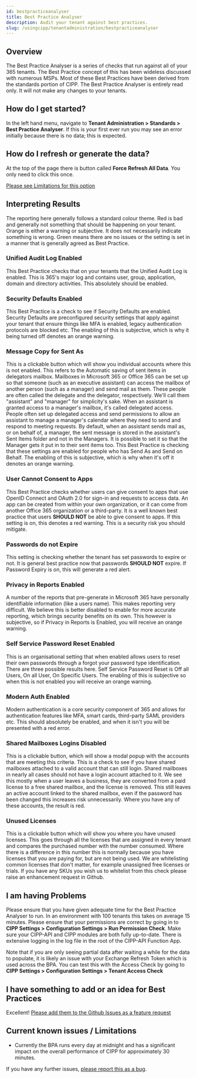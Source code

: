 ```yaml
---
id: bestpracticeanalyser
title: Best Practice Analyser
description: Audit your tenant against best practices.
slug: /usingcipp/tenantadministration/bestpracticeanalyser
---
```


## Overview

The Best Practice Analyser is a series of checks that run against all of your 365 tenants. The Best Practice concept of this has been wideless discussed with numerous MSPs. Most of these Best Practices have been derived from the standards portion of CIPP. The Best Practice Analyser is entirely read only. It will not make any changes to your tenants.


## How do I get started?

In the left hand menu, navigate to **Tenant Administration > Standards > Best Practice Analyser**. If this is your first ever run you may see an error initially because there is no data; this is expected.

## How do I refresh or generate the data?

At the top of the page there is button called **Force Refresh All Data**. You only need to click this once.

[Please see Limitations for this option](/docs/user/usingcipp/tenantadministration/bestpracticeanalyser/#current-known-issues--limitations)


## Interpreting Results

The reporting here generally follows a standard colour theme.
Red is bad and generally not something that should be happening on your tenant.
Orange is either a warning or subjective. It does not necessarily indicate something is wrong.
Green means there are no issues or the setting is set in a manner that is generally agreed as Best Practice.

### Unified Audit Log Enabled

This Best Practice checks that on your tenants that the Unified Audit Log is enabled. This is 365's major log and contains user, group, application, domain and directory activities. This absolutely should be enabled.

### Security Defaults Enabled

This Best Practice is a check to see if Security Defaults are enabled. Security Defaults are preconfigured security settings that apply against your tenant that ensure things like MFA is enabled, legacy authentication protocols are blocked etc. The enabling of this is subjective, which is why it being turned off denotes an orange warning.

### Message Copy for Sent As

This is a clickable button which will show you individual accounts where this is not enabled. This refers to the Automatic saving of sent items in delegators mailbox. Mailboxes in Microsoft 365 or Office 365 can be set up so that someone (such as an executive assistant) can access the mailbox of another person (such as a manager) and send mail as them. These people are often called the delegate and the delegator, respectively. We'll call them "assistant" and "manager" for simplicity's sake. When an assistant is granted access to a manager's mailbox, it's called delegated access. People often set up delegated access and send permissions to allow an assistant to manage a manager's calendar where they need to send and respond to meeting requests. By default, when an assistant sends mail as, or on behalf of, a manager, the sent message is stored in the assistant's Sent Items folder and not in the Managers. It is possible to set it so that the Manager gets it put in to their sent items too. This Best Practice is checking that these settings are enabled for people who has Send As and Send on Behalf. The enabling of this is subjective, which is why when it's off it denotes an orange warning.

### User Cannot Consent to Apps

This Best Practice checks whether users can give consent to apps that use OpenID Connect and OAuth 2.0 for sign-in and requests to access data. An app can be created from within your own organization, or it can come from another Office 365 organization or a third-party. It is a well known best practice that users **SHOULD NOT** be able to give consent to apps. If this setting is on, this denotes a red warning. This is a security risk you should mitigate.

### Passwords do not Expire

This setting is checking whether the tenant has set passwords to expire or not. It is general best practice now that passwords **SHOULD NOT** expire. If Password Expiry is on, this will generate a red alert.

### Privacy in Reports Enabled

A number of the reports that pre-generate in Microsoft 365 have personally identifiable information (like a users name). This makes reporting very difficult. We believe this is better disabled to enable for more accurate reporting, which brings security benefits on its own. This however is subjective, so if Privacy in Reports is Enabled, you will receive an orange warning.

### Self Service Password Reset Enabled

This is an organisational setting that when enabled allows users to reset their own passwords through a forgot your password type identification. There are three possible results here. Self Service Password Reset is Off all Users, On all User, On Specific Users. The enabling of this is subjective so when this is not enabled you will receive an orange warning.

### Modern Auth Enabled

Modern authentication is a core security component of 365 and allows for authentication features like MFA, smart cards, third-party SAML providers etc. This should absolutely be enabled, and when it isn't you will be presented with a red error.

### Shared Mailboxes Logins Disabled

This is a clickable button, which will show a modal popup with the accounts that are meeting this criteria. This is a check to see if you have shared mailboxes attached to a valid account that can still login. Shared mailboxes in nearly all cases should not have a login account attached to it. We see this mostly when a user leaves a business, they are converted from a paid license to a free shared mailbox, and the license is removed. This still leaves an active account linked to the shared mailbox, even if the password has been changed this increases risk unnecessarily. Where you have any of these accounts, the result is red.

### Unused Licenses

This is a clickable button which will show you where you have unused licenses. This goes through all the licenses that are assigned in every tenant and compares the purchased number with the number consumed. Where there is a difference in this number this is normally because you have licenses that you are paying for, but are not being used. We are whitelisting common licenses that don't matter, for example unassigned free licenses or trials. If you have any SKUs you wish us to whitelist from this check please raise an enhancement request in Github.

## I am having Problems

Please ensure that you have given adequate time for the Best Practice Analyser to run. In an environment with 100 tenants this takes on average 15 minutes. Please ensure that your permissions are correct by going in to **CIPP Settings > Configuration Settings > Run Permission Check**. Make sure your CIPP-API and CIPP modules are both fully up-to-date. There is extensive logging in the log file in the root of the CIPP-API Function App.

Note that if you are only seeing partial data after waiting a while for the data to populate, it is likely an issue with your Exchange Refresh Token which is used across the BPA.  You can test this with the Access Check by going to **CIPP Settings > Configuration Settings > Tenant Access Check**

## I have something to add or an idea for Best Practices

Excellent! [Please add them to the Github Issues as a feature request](https://github.com/KelvinTegelaar/CIPP/issues/new?assignees=&labels=&template=feature_request.md&title=FEATURE+REQUEST%3A+)

## Current known issues / Limitations

* Currently the BPA runs every day at midnight and has a significant impact on the overall performance of CIPP for approximately 30 minutes.

If you have any further issues, [please report this as a bug](https://github.com/KelvinTegelaar/CIPP/issues/new?assignees=&labels=&template=bug_report.md&title=BUG%3A+).


